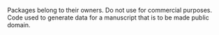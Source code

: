 Packages belong to their owners. Do not use for commercial purposes. Code used to generate data for a manuscript that is to be made public domain.
